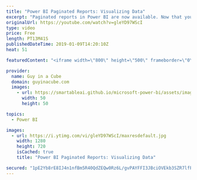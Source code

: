 ```yaml
---
title: "Power BI Paginated Reports: Visualizing Data"
excerpt: "Paginated reports in Power BI are now available. Now that you have data, Patrick walks you through how to build a matrix visual within the report. He also looks at how to work with expressions and formatting.  LET'S CONNECT!  Guy in a Cube -- https://guyinacube.com -- http://twitter.com/guyinacube --"
originalUrl: https://youtube.com/watch?v=gleYD97WScI
type: video
price: Free
length: PT13M41S
publishedDateTime: 2019-01-09T14:20:10Z
heat: 51

featuredContent: "<iframe width=\"800\" height=\"500\" frameborder=\"0\" src=\"https://www.youtube.com/embed/gleYD97WScI\" allow=\"accelerometer; autoplay; encrypted-media; gyroscope; picture-in-picture\" allowfullscreen></iframe>"

provider:
  name: Guy in a Cube
  domain: guyinacube.com
  images:
    - url: https://smartableai.github.io/microsoft-power-bi/assets/images/organizations/guyinacube.com-50x50.jpg
      width: 50
      height: 50

topics:
  - Power BI

images:
  - url: https://i.ytimg.com/vi/gleYD97WScI/maxresdefault.jpg
    width: 1280
    height: 720
    isCached: true
    title: "Power BI Paginated Reports: Visualizing Data"

secured: "1pE2Yb8rE8IJ4n1nfBm5R40QdZEQw0Rz6L/gvPAYFFI3JBciOVEkb3SZR7lfPya+HThLckirJeYjq0a9HSaYOLXEr0JWFgHQVVkoc9w3SlPgRJcDOfba9c1WGvSV3IdGU9wWuB9PPgsRM1auG2b8f5eJELSImsNu4wY+mowkaPpVxUCZyb0uj8hr2XpOitGXX7jBZ7ufPOtyVt+LA3Xe7NagiJthB5YcGFm8RlVPc+jYNcRgwG2GX2BFaHB7bBwfQiftkIfUGakc/fBH76+yc/mc+G5pdXcW4eEfLi2RCVNdP7t6RDTjoJK/PGwrUT9TrqdjpFo0IO0vldCu0YUGP6LqL+DpTc12xad1ePNo2miuUaa2pjwu1w61BZRMKOYs6AYy9kwXMHavUrmpAyQuI+u8BUDfwofchMJlyVtmF4g=;fHDsC65OJ0AHPSYG4JVruw=="
---
```


